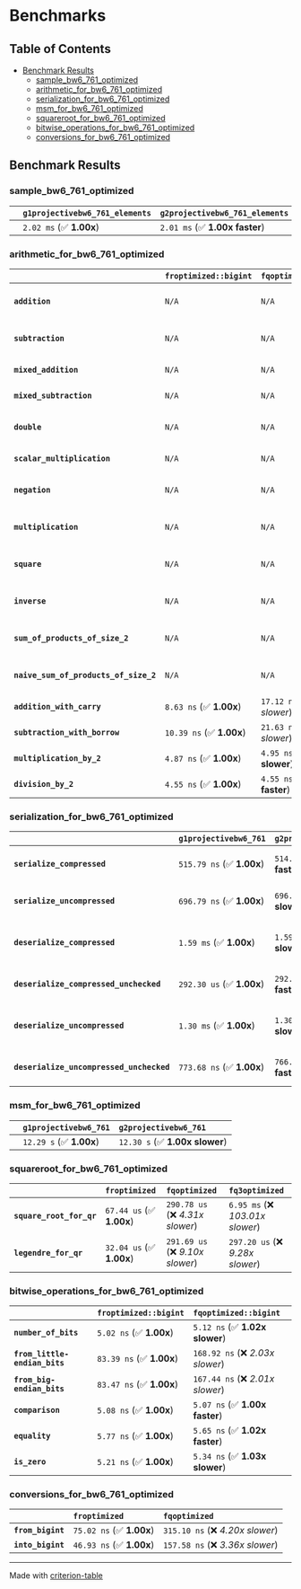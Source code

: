 # Benchmarks

## Table of Contents

- [Benchmark Results](#benchmark-results)
    - [sample_bw6_761_optimized](#sample_bw6_761_optimized)
    - [arithmetic_for_bw6_761_optimized](#arithmetic_for_bw6_761_optimized)
    - [serialization_for_bw6_761_optimized](#serialization_for_bw6_761_optimized)
    - [msm_for_bw6_761_optimized](#msm_for_bw6_761_optimized)
    - [squareroot_for_bw6_761_optimized](#squareroot_for_bw6_761_optimized)
    - [bitwise_operations_for_bw6_761_optimized](#bitwise_operations_for_bw6_761_optimized)
    - [conversions_for_bw6_761_optimized](#conversions_for_bw6_761_optimized)

## Benchmark Results

### sample_bw6_761_optimized

|        | `g1projectivebw6_761_elements`          | `g2projectivebw6_761_elements`           |
|:-------|:----------------------------------------|:---------------------------------------- |
|        | `2.02 ms` (✅ **1.00x**)                 | `2.01 ms` (✅ **1.00x faster**)           |

### arithmetic_for_bw6_761_optimized

|                                       | `froptimized::bigint`          | `fqoptimized::bigint`           | `g1projectivebw6_761`          | `g2projectivebw6_761`          | `fq3optimized`                   | `fq6optimized`                    | `fqoptimized`                     | `froptimized`                      |
|:--------------------------------------|:-------------------------------|:--------------------------------|:-------------------------------|:-------------------------------|:---------------------------------|:----------------------------------|:----------------------------------|:---------------------------------- |
| **`addition`**                        | `N/A`                          | `N/A`                           | `4.82 us` (✅ **1.00x**)        | `4.82 us` (✅ **1.00x slower**) | `77.86 ns` (🚀 **61.85x faster**) | `161.23 ns` (🚀 **29.87x faster**) | `27.74 ns` (🚀 **173.62x faster**) | `12.70 ns` (🚀 **379.35x faster**)  |
| **`subtraction`**                     | `N/A`                          | `N/A`                           | `4.88 us` (✅ **1.00x**)        | `4.89 us` (✅ **1.00x slower**) | `78.85 ns` (🚀 **61.95x faster**) | `152.04 ns` (🚀 **32.13x faster**) | `25.90 ns` (🚀 **188.61x faster**) | `13.28 ns` (🚀 **367.76x faster**)  |
| **`mixed_addition`**                  | `N/A`                          | `N/A`                           | `3.36 us` (✅ **1.00x**)        | `3.36 us` (✅ **1.00x faster**) | `N/A`                            | `N/A`                             | `N/A`                             | `N/A`                              |
| **`mixed_subtraction`**               | `N/A`                          | `N/A`                           | `3.40 us` (✅ **1.00x**)        | `3.40 us` (✅ **1.00x slower**) | `N/A`                            | `N/A`                             | `N/A`                             | `N/A`                              |
| **`double`**                          | `N/A`                          | `N/A`                           | `2.22 us` (✅ **1.00x**)        | `2.22 us` (✅ **1.00x slower**) | `54.40 ns` (🚀 **40.77x faster**) | `118.19 ns` (🚀 **18.77x faster**) | `19.42 ns` (🚀 **114.24x faster**) | `7.17 ns` (🚀 **309.36x faster**)   |
| **`scalar_multiplication`**           | `N/A`                          | `N/A`                           | `1.80 ms` (✅ **1.00x**)        | `1.80 ms` (✅ **1.00x faster**) | `N/A`                            | `N/A`                             | `N/A`                             | `N/A`                              |
| **`negation`**                        | `N/A`                          | `N/A`                           | `N/A`                          | `N/A`                          | `71.82 ns` (❌ *3.81x slower*)    | `119.01 ns` (❌ *6.31x slower*)    | `23.11 ns` (❌ *1.22x slower*)     | `18.87 ns` (✅ **1.00x**)           |
| **`multiplication`**                  | `N/A`                          | `N/A`                           | `N/A`                          | `N/A`                          | `2.48 us` (❌ *32.65x slower*)    | `7.89 us` (❌ *104.03x slower*)    | `303.95 ns` (❌ *4.01x slower*)    | `75.82 ns` (✅ **1.00x**)           |
| **`square`**                          | `N/A`                          | `N/A`                           | `N/A`                          | `N/A`                          | `1.78 us` (❌ *26.69x slower*)    | `5.54 us` (❌ *83.13x slower*)     | `244.99 ns` (❌ *3.68x slower*)    | `66.66 ns` (✅ **1.00x**)           |
| **`inverse`**                         | `N/A`                          | `N/A`                           | `N/A`                          | `N/A`                          | `51.60 us` (❌ *3.57x slower*)    | `60.70 us` (❌ *4.20x slower*)     | `47.44 us` (❌ *3.28x slower*)     | `14.45 us` (✅ **1.00x**)           |
| **`sum_of_products_of_size_2`**       | `N/A`                          | `N/A`                           | `N/A`                          | `N/A`                          | `5.10 us` (❌ *43.50x slower*)    | `16.07 us` (❌ *137.23x slower*)   | `417.78 ns` (❌ *3.57x slower*)    | `117.14 ns` (✅ **1.00x**)          |
| **`naive_sum_of_products_of_size_2`** | `N/A`                          | `N/A`                           | `N/A`                          | `N/A`                          | `5.03 us` (❌ *30.77x slower*)    | `16.01 us` (❌ *97.98x slower*)    | `653.16 ns` (❌ *4.00x slower*)    | `163.43 ns` (✅ **1.00x**)          |
| **`addition_with_carry`**             | `8.63 ns` (✅ **1.00x**)        | `17.12 ns` (❌ *1.98x slower*)   | `N/A`                          | `N/A`                          | `N/A`                            | `N/A`                             | `N/A`                             | `N/A`                              |
| **`subtraction_with_borrow`**         | `10.39 ns` (✅ **1.00x**)       | `21.63 ns` (❌ *2.08x slower*)   | `N/A`                          | `N/A`                          | `N/A`                            | `N/A`                             | `N/A`                             | `N/A`                              |
| **`multiplication_by_2`**             | `4.87 ns` (✅ **1.00x**)        | `4.95 ns` (✅ **1.02x slower**)  | `N/A`                          | `N/A`                          | `N/A`                            | `N/A`                             | `N/A`                             | `N/A`                              |
| **`division_by_2`**                   | `4.55 ns` (✅ **1.00x**)        | `4.55 ns` (✅ **1.00x faster**)  | `N/A`                          | `N/A`                          | `N/A`                            | `N/A`                             | `N/A`                             | `N/A`                              |

### serialization_for_bw6_761_optimized

|                                          | `g1projectivebw6_761`          | `g2projectivebw6_761`            | `froptimized`                       | `fqoptimized`                       | `fq3optimized`                    | `fq6optimized`                    |
|:-----------------------------------------|:-------------------------------|:---------------------------------|:------------------------------------|:------------------------------------|:----------------------------------|:--------------------------------- |
| **`serialize_compressed`**               | `515.79 ns` (✅ **1.00x**)      | `514.22 ns` (✅ **1.00x faster**) | `55.99 ns` (🚀 **9.21x faster**)     | `169.98 ns` (🚀 **3.03x faster**)    | `528.60 ns` (✅ **1.02x slower**)  | `1.06 us` (❌ *2.06x slower*)      |
| **`serialize_uncompressed`**             | `696.79 ns` (✅ **1.00x**)      | `696.86 ns` (✅ **1.00x slower**) | `55.99 ns` (🚀 **12.45x faster**)    | `172.58 ns` (🚀 **4.04x faster**)    | `528.32 ns` (✅ **1.32x faster**)  | `1.06 us` (❌ *1.53x slower*)      |
| **`deserialize_compressed`**             | `1.59 ms` (✅ **1.00x**)        | `1.59 ms` (✅ **1.00x slower**)   | `93.09 ns` (🚀 **17071.35x faster**) | `347.13 ns` (🚀 **4578.22x faster**) | `1.06 us` (🚀 **1500.66x faster**) | `2.14 us` (🚀 **743.80x faster**)  |
| **`deserialize_compressed_unchecked`**   | `292.30 us` (✅ **1.00x**)      | `292.22 us` (✅ **1.00x faster**) | `93.08 ns` (🚀 **3140.20x faster**)  | `347.14 ns` (🚀 **842.01x faster**)  | `1.06 us` (🚀 **276.01x faster**)  | `2.14 us` (🚀 **136.78x faster**)  |
| **`deserialize_uncompressed`**           | `1.30 ms` (✅ **1.00x**)        | `1.30 ms` (✅ **1.00x slower**)   | `92.98 ns` (🚀 **13954.76x faster**) | `347.10 ns` (🚀 **3738.08x faster**) | `1.06 us` (🚀 **1225.20x faster**) | `2.14 us` (🚀 **606.82x faster**)  |
| **`deserialize_uncompressed_unchecked`** | `773.68 ns` (✅ **1.00x**)      | `766.61 ns` (✅ **1.01x faster**) | `92.93 ns` (🚀 **8.33x faster**)     | `347.16 ns` (🚀 **2.23x faster**)    | `1.06 us` (❌ *1.37x slower*)      | `2.14 us` (❌ *2.76x slower*)      |

### msm_for_bw6_761_optimized

|        | `g1projectivebw6_761`          | `g2projectivebw6_761`           |
|:-------|:-------------------------------|:------------------------------- |
|        | `12.29 s` (✅ **1.00x**)        | `12.30 s` (✅ **1.00x slower**)  |

### squareroot_for_bw6_761_optimized

|                          | `froptimized`            | `fqoptimized`                    | `fq3optimized`                    |
|:-------------------------|:-------------------------|:---------------------------------|:--------------------------------- |
| **`square_root_for_qr`** | `67.44 us` (✅ **1.00x**) | `290.78 us` (❌ *4.31x slower*)   | `6.95 ms` (❌ *103.01x slower*)    |
| **`legendre_for_qr`**    | `32.04 us` (✅ **1.00x**) | `291.69 us` (❌ *9.10x slower*)   | `297.20 us` (❌ *9.28x slower*)    |

### bitwise_operations_for_bw6_761_optimized

|                               | `froptimized::bigint`          | `fqoptimized::bigint`             |
|:------------------------------|:-------------------------------|:--------------------------------- |
| **`number_of_bits`**          | `5.02 ns` (✅ **1.00x**)        | `5.12 ns` (✅ **1.02x slower**)    |
| **`from_little-endian_bits`** | `83.39 ns` (✅ **1.00x**)       | `168.92 ns` (❌ *2.03x slower*)    |
| **`from_big-endian_bits`**    | `83.47 ns` (✅ **1.00x**)       | `167.44 ns` (❌ *2.01x slower*)    |
| **`comparison`**              | `5.08 ns` (✅ **1.00x**)        | `5.07 ns` (✅ **1.00x faster**)    |
| **`equality`**                | `5.77 ns` (✅ **1.00x**)        | `5.65 ns` (✅ **1.02x faster**)    |
| **`is_zero`**                 | `5.21 ns` (✅ **1.00x**)        | `5.34 ns` (✅ **1.03x slower**)    |

### conversions_for_bw6_761_optimized

|                   | `froptimized`            | `fqoptimized`                     |
|:------------------|:-------------------------|:--------------------------------- |
| **`from_bigint`** | `75.02 ns` (✅ **1.00x**) | `315.10 ns` (❌ *4.20x slower*)    |
| **`into_bigint`** | `46.93 ns` (✅ **1.00x**) | `157.58 ns` (❌ *3.36x slower*)    |

---
Made with [criterion-table](https://github.com/nu11ptr/criterion-table)

